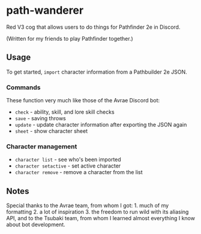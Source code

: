 # path-wanderer
Red V3 cog that allows users to do things for Pathfinder 2e in Discord.

(Written for my friends to play Pathfinder together.)

## Usage
To get started, `import` character information from a Pathbuilder 2e JSON.

### Commands
These function very much like those of the Avrae Discord bot:
* `check` - ability, skill, and lore skill checks 
* `save` - saving throws
* `update` - update character information after exporting the JSON again
* `sheet` - show character sheet

### Character management
* `character list` - see who's been imported
* `character setactive` - set active character
* `character remove` - remove a character from the list

## Notes
Special thanks to the Avrae team, from whom I got: 1. much of my formatting 2. a lot of inspiration 3. the freedom to run wild with its aliasing API, and to the Tsubaki team, from whom I learned almost everything I know about bot development.